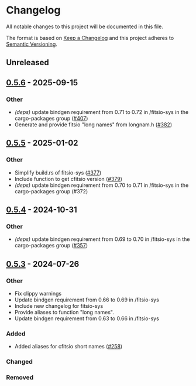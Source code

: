 # Changelog

All notable changes to this project will be documented in this file.

The format is based on [Keep a Changelog](http://keepachangelog.com/en/1.0.0/) and this project adheres to [Semantic Versioning](http://semver.org/spec/v2.0.0.html).

## Unreleased

## [0.5.6](https://github.com/simonrw/rust-fitsio/compare/fitsio-sys-v0.5.5...fitsio-sys-v0.5.6) - 2025-09-15

### Other

- *(deps)* update bindgen requirement from 0.71 to 0.72 in /fitsio-sys in the cargo-packages group ([#407](https://github.com/simonrw/rust-fitsio/pull/407))
- Generate and provide fitsio "long names" from longnam.h ([#382](https://github.com/simonrw/rust-fitsio/pull/382))

## [0.5.5](https://github.com/simonrw/rust-fitsio/compare/fitsio-sys-v0.5.4...fitsio-sys-v0.5.5) - 2025-01-02

### Other

- Simplify build.rs of fitsio-sys ([#377](https://github.com/simonrw/rust-fitsio/pull/377))
- Include function to get cfitsio version ([#379](https://github.com/simonrw/rust-fitsio/pull/379))
- *(deps)* update bindgen requirement from 0.70 to 0.71 in /fitsio-sys in the cargo-packages group (#372)

## [0.5.4](https://github.com/simonrw/rust-fitsio/compare/fitsio-sys-v0.5.3...fitsio-sys-v0.5.4) - 2024-10-31

### Other

- *(deps)* update bindgen requirement from 0.69 to 0.70 in /fitsio-sys in the cargo-packages group ([#357](https://github.com/simonrw/rust-fitsio/pull/357))

## [0.5.3](https://github.com/simonrw/rust-fitsio/compare/fitsio-sys-v0.5.2...fitsio-sys-v0.5.3) - 2024-07-26

### Other
- Fix clippy warnings
- Update bindgen requirement from 0.66 to 0.69 in /fitsio-sys
- Include new changelog for fitsio-sys
- Provide aliases to function "long names".
- Update bindgen requirement from 0.63 to 0.66 in /fitsio-sys
### Added

* Added aliases for cfitsio short names ([#258](https://github.com/simonrw/rust-fitsio/pull/258))

### Changed
### Removed
